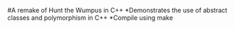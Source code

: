 #A remake of Hunt the Wumpus in C++
*Demonstrates the use of abstract classes and polymorphism in C++
*Compile using make
